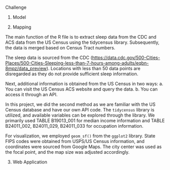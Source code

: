 Challenge



1. Model

2. Mapping

The main function of the R file is to extract sleep data from the CDC and ACS data from the US Census using the tidycensus library. Subsequently, the data is merged based on Census Tract numbers.

The sleep data is sourced from the CDC (https://data.cdc.gov/500-Cities-Places/500-Cities-Sleeping-less-than-7-hours-among-adults/eqbn-8mpz/data_preview). Locations with less than 50 data points are disregarded as they do not provide sufficient sleep information.

Next, additional information is obtained from the US Census in two ways:
a. You can visit the US Census ACS website and query the data.
b. You can access it through an API.

In this project, we did the second method as we are familiar with the US Census database and have our own API code. The `tidycensus` library is utilized, and available variables can be explored through the library. We primarily used TABLE B19013_001 for median income information and TABLE B24011_002, B24011_029, B24011_033 for occupation information.

For visualization, we employed `geom_sf()` from the `ggplot2` library. State FIPS codes were obtained from USPS/US Census information, and coordinates were sourced from Google Maps. The city center was used as the focal point, and the map size was adjusted accordingly.

3. Web Application
